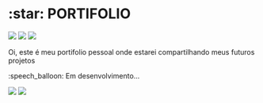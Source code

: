 <h1>:star: PORTIFOLIO</h1>

<div style="display: inline_block">

<img src="https://img.shields.io/badge/html5-%23E34F26.svg?style=for-the-badge&logo=html5&logoColor=white" />
<img src="https://img.shields.io/badge/css3-%231572B6.svg?style=for-the-badge&logo=css3&logoColor=white" />
<img src="https://img.shields.io/badge/javascript-%23323330.svg?style=for-the-badge&logo=javascript&logoColor=%23F7DF1E" />

</div>
<p></p>
<p></p>
<p>Oi, este é meu portifolio pessoal onde estarei compartilhando meus futuros projetos</p>
<p> :speech_balloon: Em desenvolvimento...</p>
<div style="display: inline_block">

<a src="https://brendacusso.github.io/brendacusso-dev/"><img src="https://img.shields.io/badge/-Portifolio-antiquewhite?style=for-the-badge" target="_blank"></a>
<a src="https://www.linkedin.com/in/brenda-cusso"><img src="https://img.shields.io/badge/-Linkedin-lightblue?style=for-the-badge" target="_blank"></a>

</div>
